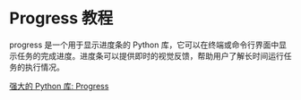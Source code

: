 # Progress 教程

<show-structure depth="3"/>

progress 是一个用于显示进度条的 Python 库，它可以在终端或命令行界面中显示任务的完成进度。进度条可以提供即时的视觉反馈，帮助用户了解长时间运行任务的执行情况。

<seealso>
<category ref="ref_docs">
    <a href="https://mp.weixin.qq.com/s/43dKiYnmHcH7hiV61hAkSQ">强大的 Python 库: Progress</a>
</category>
<category ref="ref_github">
</category>
<category ref="ref_issues">
</category>
<category ref="ref_hf">
</category>
<category ref="ref_ms">
</category>
</seealso>

